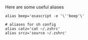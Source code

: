 Here are some useful aliases

```shell
alias beep='osascript -e '\''beep'\'

# aliases for sh config
alias catz='cat ~/.zshrc'
alias srcz='source ~/.zshrc'
```
